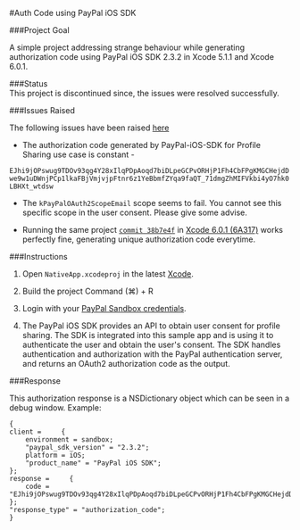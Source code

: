 #Auth Code using PayPal iOS SDK

###Project Goal 

A simple project addressing strange behaviour while generating authorization code using PayPal iOS SDK 2.3.2 in Xcode 5.1.1 and Xcode 6.0.1. 

###Status  
This project is discontinued since, the issues were resolved successfully.

###Issues Raised 

The following issues have been raised [here](https://github.com/paypal/PayPal-iOS-SDK/issues/192)

* The authorization code generated by PayPal-iOS-SDK for Profile Sharing use case is constant -

`EJhi9jOPswug9TDOv93qg4Y28xIlqPDpAoqd7biDLpeGCPvORHjP1Fh4CbFPgKMGCHejdDwe9w1uDWnjPCp1lkaFBjVmjvjpFtnr6z1YeBbmfZYqa9faQT_71dmgZhMIFVkbi4yO7hk0LBHXt_wtdsw`

* The `kPayPalOAuth2ScopeEmail` scope seems to fail. You cannot see this specific scope in the user consent. Please give some advise.

* Running the same project [`commit 38b7e4f`](https://github.com/rohanaurora/PayPal-Authorization-Code/commit/38b7e4f8225022dcafd52f4814baf0d86569ce64) in [Xcode 6.0.1 (6A317)](https://itunes.apple.com/us/app/xcode/id497799835?ls=1&mt=12) works perfectly fine, generating unique authorization code everytime.


###Instructions 

1) Open `NativeApp.xcodeproj` in the latest [Xcode](https://developer.apple.com/downloads/index.action#). 

2) Build the project Command (⌘) + R

3) Login with your [PayPal Sandbox credentials](https://developer.paypal.com/docs/classic/lifecycle/sb_create-accounts/).

4) The PayPal iOS SDK provides an API to obtain user consent for profile sharing. The SDK is integrated into this sample app and is using it to authenticate the user and obtain the user's consent. The SDK handles authentication and authorization with the PayPal authentication server, and returns an OAuth2 authorization code as the output.


###Response

This authorization response is a NSDictionary object which can be seen in a debug window. Example:

    {
    client =     {
        environment = sandbox;
        "paypal_sdk_version" = "2.3.2";
        platform = iOS;
        "product_name" = "PayPal iOS SDK";
    };
    response =     {
        code = "EJhi9jOPswug9TDOv93qg4Y28xIlqPDpAoqd7biDLpeGCPvORHjP1Fh4CbFPgKMGCHejdDwe9w1uDWnjPCp1lkaFBjVmjvjpFtnr6z1YeBbmfZYqa9faQT_71dmgZhMIFVkbi4yO7hk0LBHXt_wtdsw";
    };
    "response_type" = "authorization_code";
    }


    


